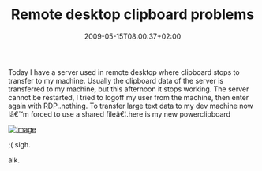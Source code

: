 ﻿---
title: "Remote desktop clipboard problems"
description: ""
date: 2009-05-15T08:00:37+02:00
draft: false
tags: [General]
categories: [General]
---
Today I have a server used in remote desktop where clipboard stops to transfer to my machine. Usually the clipboard data of the server is transferred to my machine, but this afternoon it stops working. The server cannot be restarted, I tried to logoff my user from the machine, then enter again with RDP..nothing. To transfer large text data to my dev machine now Iâ€™m forced to use a shared fileâ€¦.here is my new powerclipboard

[![image](http://www.codewrecks.com/blog/wp-content/uploads/2009/05/image-thumb1.png "image")](http://www.codewrecks.com/blog/wp-content/uploads/2009/05/image1.png)

;( sigh.

alk.
